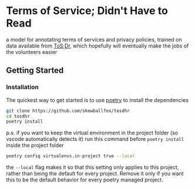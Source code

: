 # Terms of Service; Didn't Have to Read

a model for annotating terms of services and privacy policies, trained on data available from [ToS;Dr](https://tosdr.org/), which hopefully will eventually make the jobs of the volunteers easier

## Getting Started

### Installation

The quickest way to get started is to use [poetry](https://python-poetry.org/) to install the dependencies

```sh
git clone https://github.com/skewballfox/tosdhr
cd tosdhr
poetry install
```

p.s. if you want to keep the virtual environment in the project folder (so vscode automatically detects it) run this command before `poetry install` inside the project folder

```sh
poetry config virtualenvs.in-project true --local
```

the `--local` flag makes it so that this setting only applies to this project, rather than being the default for every project. Remove it only if you want this to be the default behavior for every poetry managed project.
